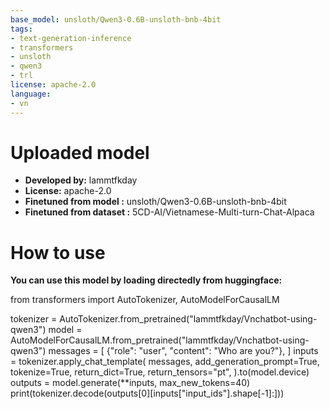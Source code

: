 ```yaml
---
base_model: unsloth/Qwen3-0.6B-unsloth-bnb-4bit
tags:
- text-generation-inference
- transformers
- unsloth
- qwen3
- trl
license: apache-2.0
language:
- vn
---
```


# Uploaded  model

- **Developed by:** lammtfkday
- **License:** apache-2.0
- **Finetuned from model :** unsloth/Qwen3-0.6B-unsloth-bnb-4bit
- **Finetuned from dataset :** 5CD-AI/Vietnamese-Multi-turn-Chat-Alpaca

# How to use
**You can use this model by loading directedly from huggingface:**

from transformers import AutoTokenizer, AutoModelForCausalLM

tokenizer = AutoTokenizer.from_pretrained("lammtfkday/Vnchatbot-using-qwen3")
model = AutoModelForCausalLM.from_pretrained("lammtfkday/Vnchatbot-using-qwen3")
messages = [
    {"role": "user", "content": "Who are you?"},
]
inputs = tokenizer.apply_chat_template(
	messages,
 	add_generation_prompt=True,
	tokenize=True,
	return_dict=True,
	return_tensors="pt",
 ).to(model.device)
outputs = model.generate(**inputs, max_new_tokens=40)
print(tokenizer.decode(outputs[0][inputs["input_ids"].shape[-1]:]))
